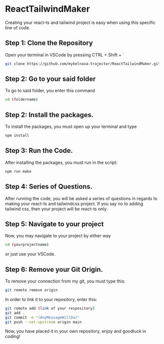 # ReactTailwindMaker
Creating your react-ts and tailwind project is easy when using this specific line of code.

## Step 1: Clone the Repository

Open your terminal in VSCode by pressing CTRL + Shift + ` 

 ```bash  
git clone https://github.com/mykelnava-trajector/ReactTailwindMaker.git
```
## Step 2: Go to your said folder

To go to said folder, you enter this command

 ```bash  
cd (foldername)
```

## Step 2: Install the packages.

To install the packages, you must open up your terminal and type 

 ```bash  
npm install
```

## Step 3: Run the Code.

After installing the packages, you must run in the script: 

```bash
npm run make
```

## Step 4: Series of Questions.

After running the code, you will be asked a series of questions in regards to making your react-ts and tailwindcss project.
If you say no to adding tailwind css, then your project will be react-ts only.

## Step 5: Navigate to your project

Now, you may navigate to your project by either way 

```bash
cd (yourprojectname)
```
or just use your VSCode.

## Step 6: Remove your Git Origin.

To remove your connection from my git, you must type this:

```bash
git remote remove origin
```
In order to link it to your repository, enter this:

```bash
git remote add (link of your respository)
git add . 
git commit -m "(AnyMessageWillDo)"
git push --set-upstream origin main
```
Now, you have placed it in your own repository, enjoy and goodluck in coding!


